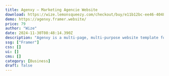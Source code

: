 ```yaml
---
title: Agenxy — Marketing Agencie Website
download: https://wize.lemonsqueezy.com/checkout/buy/e11b12bc-ee46-4048-a4b8-0884a2b81d18?aff=YGGpO5
demo: https://agenxy.framer.website/
price: 79
author: "Wize"
date: 2024-11-30T08:48:14.390Z
description: "Agenxy is a multi-page, multi-purpose website template for marketing agencies."
ssg: ["Framer"]
css: []
ui: []
cms: []
category: [Business]
draft: false
---
```

